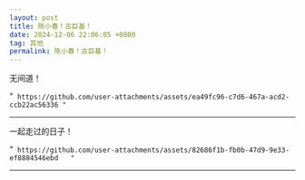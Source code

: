 ```yaml
---
layout: post
title: 陈小春！古巨基！
date: 2024-12-06 22:06:05 +0800
tag: 其他
permalink: 陈小春！古巨基！
---
```

无间道！  

"`
https://github.com/user-attachments/assets/ea49fc96-c7d6-467a-acd2-ccb22ac56336
"`

---

一起走过的日子！  

"`
https://github.com/user-attachments/assets/82686f1b-fb0b-47d9-9e33-ef8884546ebd  
"`

---

